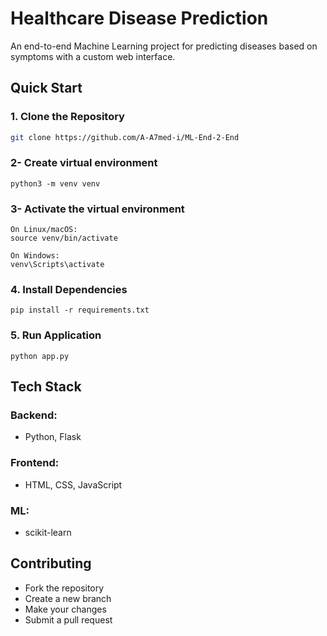 # Healthcare Disease Prediction

An end-to-end Machine Learning project for predicting diseases based on symptoms with a custom web interface.

## Quick Start

### 1. Clone the Repository
```bash
git clone https://github.com/A-A7med-i/ML-End-2-End
```
### 2- Create virtual environment
```
python3 -m venv venv 
```

### 3- Activate the virtual environment
```
On Linux/macOS:
source venv/bin/activate
```
```
On Windows:
venv\Scripts\activate
```

### 4. Install Dependencies
```
pip install -r requirements.txt
```

### 5. Run Application
```
python app.py
```

## Tech Stack
### Backend:
- Python, Flask
### Frontend:
- HTML, CSS, JavaScript
### ML: 
- scikit-learn

## Contributing
* Fork the repository
* Create a new branch
* Make your changes
* Submit a pull request